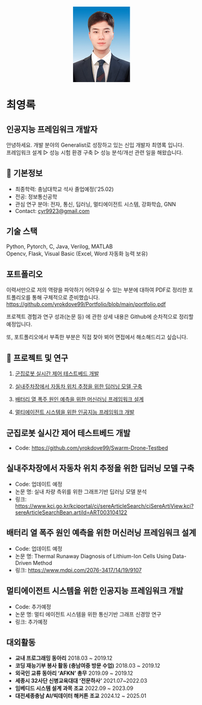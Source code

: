 
<p align="center">
    <img align="center" src="./img/mypicture.png">
</p>

# 최영록
## 인공지능 프레임워크 개발자
안녕하세요. 개발 분야의 Generalist로 성장하고 있는 신입 개발자 최영록 입니다.  
프레임워크 설계 ▷ 성능 시험 환경 구축 ▷ 성능 분석/개선 관련 일을 해왔습니다.

## 📃 기본정보
- 최종학력: 충남대학교 석사 졸업예정('25.02)
- 전공: 정보통신공학
- 관심 연구 분야: 전자, 통신, 딥러닝, 멀티에이전트 시스템, 강화학습, GNN
- Contact: cyr9923@gmail.com

## 기술 스택
Python, Pytorch, C, Java, Verilog, MATLAB  
Opencv, Flask, Visual Basic (Excel, Word 자동화 능력 보유)

## 포트폴리오
이력서만으로 저의 역량을 파악하기 어려우실 수 있는 부분에 대하여 PDF로 정리한 포트폴리오를 통해 구체적으로 준비했습니다.
https://github.com/yrokdove99/Portfolio/blob/main/portfolio.pdf

프로젝트 경험과 연구 성과(논문 등) 에 관한 상세 내용은 Github에 순차적으로 정리할 예정입니다.

또, 포트폴리오에서 부족한 부분은 직접 찾아 뵈어 면접에서 해소해드리고 싶습니다.


## 📗 프로젝트 및 연구

1. [군집로봇 실시간 제어 테스트베드 개발](#군집로봇-실시간-제어-테스트베드-개발)

1. [실내주차장에서 자동차 위치 추정을 위한 딥러닝 모델 구축](#실내주차장에서-자동차-위치-추정을-위한-딥러닝-모델-구축)

1. [배터리 열 폭주 원인 예측을 위한 머신러닝 프레임워크 설계](#배터리-열-폭주-원인-예측을-위한-머신러닝-프레임워크-설계)

1. [멀티에이전트 시스템을 위한 인공지능 프레임워크 개발](#멀티에이전트-시스템을-위한-인공지능--프레임워크-개발)

## **군집로봇 실시간 제어 테스트베드 개발**
- Code: https://github.com/yrokdove99/Swarm-Drone-Testbed


## **실내주차장에서 자동차 위치 추정을 위한 딥러닝 모델 구축**
- Code: 업데이트 예정
- 논문 명: 실내 차량 측위를 위한 그래프기반 딥러닝 모델 분석
- 링크: https://www.kci.go.kr/kciportal/ci/sereArticleSearch/ciSereArtiView.kci?sereArticleSearchBean.artiId=ART003104122



## **배터리 열 폭주 원인 예측을 위한 머신러닝 프레임워크 설계**
- Code: 업데이트 예정
- 논문 명: Thermal Runaway Diagnosis of Lithium-Ion Cells Using Data-Driven Method
- 링크: https://www.mdpi.com/2076-3417/14/19/9107


## **멀티에이전트 시스템을 위한 인공지능 프레임워크 개발**
- Code: 추가예정
- 논문 명: 멀티 에이전트 시스템을 위한 통신기반 그래프 신경망 연구
- 링크: 추가예정


## 대외활동
- **교내 프로그래밍 동아리** 2018.03 ~ 2019.12
- **코딩 재능기부 봉사 활동 (충남여중 방문 수업)** 2018.03 ~ 2019.12
- **외국인 교류 동아리 ‘AFKN’ 총무** 2019.09 ~ 2019.12
- **세종시 32사단 신병교육대대 ‘전문하사’** 2021.07~2022.03
- **임베디드 시스템 설계 과목 조교** 2022.09 ~ 2023.09
- **대전세종충남 AI/빅데이터 해커톤 조교** 2024.12 ~ 2025.01


